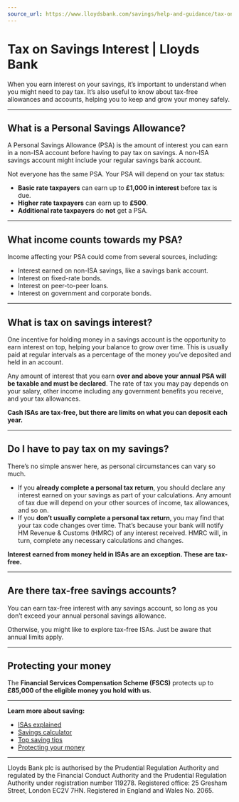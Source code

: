 ```yaml
---
source_url: https://www.lloydsbank.com/savings/help-and-guidance/tax-on-interest.html
---
```


# Tax on Savings Interest | Lloyds Bank

When you earn interest on your savings, it’s important to understand when you might need to pay tax. It’s also useful to know about tax-free allowances and accounts, helping you to keep and grow your money safely.

---

## What is a Personal Savings Allowance?

A Personal Savings Allowance (PSA) is the amount of interest you can earn in a non-ISA account before having to pay tax on savings. A non-ISA savings account might include your regular savings bank account.

Not everyone has the same PSA. Your PSA will depend on your tax status:

- **Basic rate taxpayers** can earn up to **£1,000 in interest** before tax is due.
- **Higher rate taxpayers** can earn up to **£500**.
- **Additional rate taxpayers** do **not** get a PSA.

---

## What income counts towards my PSA?

Income affecting your PSA could come from several sources, including:

- Interest earned on non-ISA savings, like a savings bank account.
- Interest on fixed-rate bonds.
- Interest on peer-to-peer loans.
- Interest on government and corporate bonds.

---

## What is tax on savings interest?

One incentive for holding money in a savings account is the opportunity to earn interest on top, helping your balance to grow over time. This is usually paid at regular intervals as a percentage of the money you’ve deposited and held in an account.

Any amount of interest that you earn **over and above your annual PSA will be taxable and must be declared**. The rate of tax you may pay depends on your salary, other income including any government benefits you receive, and your tax allowances.

**Cash ISAs are tax-free, but there are limits on what you can deposit each year.**

---

## Do I have to pay tax on my savings?

There’s no simple answer here, as personal circumstances can vary so much.

- If you **already complete a personal tax return**, you should declare any interest earned on your savings as part of your calculations. Any amount of tax due will depend on your other sources of income, tax allowances, and so on.
- If you **don’t usually complete a personal tax return**, you may find that your tax code changes over time. That’s because your bank will notify HM Revenue & Customs (HMRC) of any interest received. HMRC will, in turn, complete any necessary calculations and changes.

**Interest earned from money held in ISAs are an exception. These are tax-free.**

---

## Are there tax-free savings accounts?

You can earn tax-free interest with any savings account, so long as you don’t exceed your annual personal savings allowance.

Otherwise, you might like to explore tax-free ISAs. Just be aware that annual limits apply.

---

## Protecting your money

The **Financial Services Compensation Scheme (FSCS)** protects up to **£85,000 of the eligible money you hold with us**.

---

**Learn more about saving:**
- [ISAs explained](#)
- [Savings calculator](#)
- [Top saving tips](#)
- [Protecting your money](#)

---

Lloyds Bank plc is authorised by the Prudential Regulation Authority and regulated by the Financial Conduct Authority and the Prudential Regulation Authority under registration number 119278. Registered office: 25 Gresham Street, London EC2V 7HN. Registered in England and Wales No. 2065.
